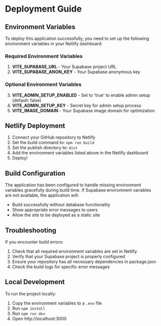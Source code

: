 # Deployment Guide

## Environment Variables

To deploy this application successfully, you need to set up the following environment variables in your Netlify dashboard:

### Required Environment Variables

1. **VITE_SUPABASE_URL** - Your Supabase project URL
2. **VITE_SUPABASE_ANON_KEY** - Your Supabase anonymous key

### Optional Environment Variables

3. **VITE_ADMIN_SETUP_ENABLED** - Set to 'true' to enable admin setup (default: false)
4. **VITE_ADMIN_SETUP_KEY** - Secret key for admin setup process
5. **VITE_IMAGE_DOMAIN** - Your Supabase image domain for optimization

## Netlify Deployment

1. Connect your GitHub repository to Netlify
2. Set the build command to: `npm run build`
3. Set the publish directory to: `dist`
4. Add the environment variables listed above in the Netlify dashboard
5. Deploy!

## Build Configuration

The application has been configured to handle missing environment variables gracefully during build time. If Supabase environment variables are not available, the application will:

- Build successfully without database functionality
- Show appropriate error messages to users
- Allow the site to be deployed as a static site

## Troubleshooting

If you encounter build errors:

1. Check that all required environment variables are set in Netlify
2. Verify that your Supabase project is properly configured
3. Ensure your repository has all necessary dependencies in package.json
4. Check the build logs for specific error messages

## Local Development

To run the project locally:

1. Copy the environment variables to a `.env` file
2. Run `npm install`
3. Run `npm run dev`
4. Open http://localhost:3000 